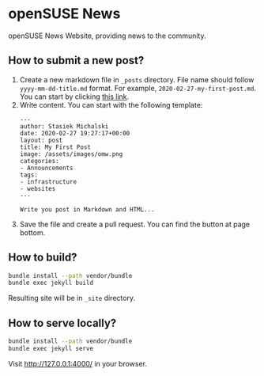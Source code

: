 # openSUSE News

openSUSE News Website, providing news to the community.

## How to submit a new post?

1. Create a new markdown file in `_posts` directory. File name should follow
    `yyyy-mm-dd-title.md` format. For example, `2020-02-27-my-first-post.md`.
    You can start by clicking [this link](https://github.com/openSUSE/news-o-o/new/master/?filename=_posts/2020-02-27-my-first-post.md).
2. Write content. You can start with the following template:
    ```
    ---
    author: Stasiek Michalski
    date: 2020-02-27 19:27:17+00:00
    layout: post
    title: My First Post
    image: /assets/images/omw.png
    categories:
    - Announcements
    tags:
    - infrastructure
    - websites
    ---

    Write you post in Markdown and HTML...

    ```
3. Save the file and create a pull request. You can find the button at page bottom. 

## How to build?

```bash
bundle install --path vendor/bundle
bundle exec jekyll build
```

Resulting site will be in `_site` directory.

## How to serve locally?

```bash
bundle install --path vendor/bundle
bundle exec jekyll serve
```

Visit <http://127.0.0.1:4000/> in your browser.
